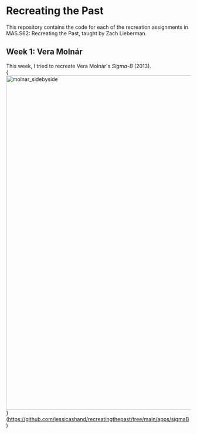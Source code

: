 # Recreating the Past
This repository contains the code for each of the recreation assignments in MAS.S62: Recreating the Past, taught by Zach Lieberman. 

## Week 1: Vera Molnár
This week, I tried to recreate Vera Molnár's *Sigma-B* (2013).  
{<img width="911" alt="molnar_sidebyside" src="https://user-images.githubusercontent.com/43103707/218290165-eab894e1-5633-4a5d-aa84-b92c5c5f59c4.png">}(https://github.com/jessicashand/recreatingthepast/tree/main/apps/sigmaB)
